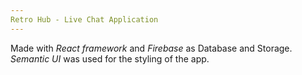 ```yaml
---
Retro Hub - Live Chat Application
---
```


Made with _React framework_ and _Firebase_ as Database and Storage.\
_Semantic UI_ was used for the styling of the app.
